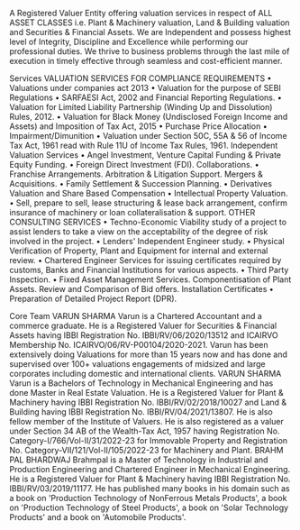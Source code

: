 A Registered Valuer Entity offering valuation services in respect of ALL ASSET CLASSES i.e. Plant & Machinery valuation, Land & Building valuation and Securities & Financial Assets.
We are Independent and possess highest level of Integrity, Discipline and Excellence while performing our professional duties. We thrive to business problems through the last mile of execution in timely effective through seamless and cost-efficient manner.

Services
VALUATION SERVICES FOR COMPLIANCE REQUIREMENTS
•	Valuations under companies act 2013
•	Valuation for the purpose of SEBI Regulations
•	SARFAESI Act, 2002 and Financial Reporting Regulations.
•	Valuation for Limited Liability Partnership (Winding Up and Dissolution) Rules, 2012.
•	Valuation for Black Money (Undisclosed Foreign Income and Assets) and Imposition of Tax Act, 2015
•	Purchase Price Allocation 
•	Impairment/Dimunition
•	Valuation under Section 50C, 55A & 56 of Income Tax Act, 1961 read with Rule 11U of Income Tax Rules, 1961.
Independent Valuation Services
•	Angel Investment, Venture Capital Funding & Private Equity Funding.
•	Foreign Direct Investment (FDI).  Collaborations.
•	Franchise Arrangements.  Arbitration & Litigation Support.  Mergers & Acquisitions.
•	Family Settlement & Succession Planning.
•	Derivatives Valuation and Share	Based Compensation
•	Intellectual Property Valuation.
•	Sell, prepare to sell, lease structuring & lease back arrangement,	confirm	insurance of machinery or loan collateralisation & support.
OTHER CONSULTING SERVICES
•	Techno-Economic Viability study of a project to assist lenders to take a view on the acceptability of the degree of risk involved in the project.
•	Lenders' Independent Engineer study.
•	Physical Verification of Property, Plant and Equipment for internal and external review.
•	Chartered Engineer Services for issuing certificates required by customs, Banks and Financial Institutions for various aspects.
•	Third Party Inspection.
•	Fixed Asset Management Services.  Componentisation of Plant Assets. Review and Comparison of Bid offers.  Installation Certificates
•	Preparation of Detailed Project Report (DPR).


Core Team
VARUN SHARMA
Varun is a Chartered Accountant and a commerce graduate. He is a Registered Valuer for Securities & Financial Assets having IBBI Registration No. IBBI/RV/06/2020/13512 and ICAIRVO Membership No. ICAIRVO/06/RV-P00104/2020-2021.
Varun has been extensively doing Valuations for more than 15 years now and has done and supervised over 100+ valuations engagements of midsized and large corporates including domestic and international clients.
VARUN SHARMA
Varun is a Bachelors of Technology in Mechanical Engineering and has done Master in Real Estate Valuation. He is a Registered Valuer for Plant & Machinery having IBBI Registration No. IBBI/RV/02/2018/10027 and Land & Building having IBBI Registration No. IBBI/RV/04/2021/13807. He is also fellow member of the Institute of Valuers. He is also registered as a valuer under Section 34 AB of the Wealth-Tax Act, 1957 having Registration No. Category-I/766/Vol-II/31/2022-23 for Immovable Property and Registration No. Category-VII/121/Vol-II/105/2022-23 for Machinery and Plant.
BRAHM PAL BHARDWAJ
Brahmpal is a Master of Technology in Industrial and Production Engineering and Chartered Engineer in Mechanical Engineering. He is a Registered Valuer for Plant & Machinery having IBBI Registration No. IBBI/RV/03/2019/11177.
He has published many books in his domain such as a book on 'Production Technology of NonFerrous Metals Products', a book on 'Production Technology of Steel Products', a book on 'Solar Technology Products' and a book on 'Automobile Products'.
